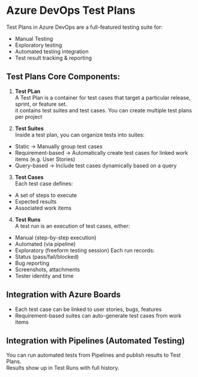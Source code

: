 # Azure DevOps Test Plans
Test Plans in Azure DevOps are a full-featured testing suite for:
- Manual Testing
- Exploratory testing
- Automated testing integration
- Test result tracking & reporting

## Test Plans Core Components:
1. **Test PLan** <br>
A Test Plan is a container for test cases that target a particular release, sprint, or feature set. <br>
it contains test suites and test cases. You can create multiple test plans per project <br>

2. **Test Suites**  <br>
Inside a test plan, you can organize tests into suites:
- Static                  -> Manually group test cases
- Requirement-based	      -> Automatically create test cases for linked work items (e.g. User Stories)
- Query-based	            -> Include test cases dynamically based on a query

3. **Test Cases**  <br>
Each test case defines:
- A set of steps to execute
- Expected results
- Associated work items

4. **Test Runs**  <br>
A test run is an execution of test cases, either:
- Manual (step-by-step execution)
- Automated (via pipeline)
- Exploratory (freeform testing session)
Each run records:
- Status (pass/fail/blocked)
- Bug reporting
- Screenshots, attachments
- Tester identity and time

## Integration with Azure Boards
- Each test case can be linked to user stories, bugs, features
- Requirement-based suites can auto-generate test cases from work items

## Integration with Pipelines (Automated Testing)
You can run automated tests from Pipelines and publish results to Test Plans. <br>
Results show up in Test Runs with full history.
